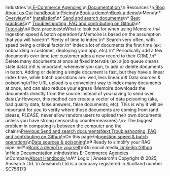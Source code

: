 Industries \n[ E-Commerce ](http://localhost:3000/for/ecommerce)[ Agencies ](http://localhost:3000/for/agencies)\n[ Documentation ](http://localhost:3000/doc/memoire)\n Resources \n[ Blog ](http://localhost:3000/blog)[ About us ](http://localhost:3000/company)[ Our handbook ](http://localhost:3000/company/handbook)\n[Pricing](http://localhost:3000/pricing)\n[Book a demo](https://cal.com/mael-abgrall)\n[Book a demo](https://cal.com/mael-abgrall)\nMenu\n* [ Overview](http://localhost:3000/doc/memoire)\n* [ Installation](http://localhost:3000/doc/memoire/installation)\n* [ Send and search documents](http://localhost:3000/doc/memoire/send-and-search-documents)\n* [ Best practices](http://localhost:3000/doc/memoire/best-practices)\n* [ Troubleshooting, FAQ and contributing on Github](http://localhost:3000/doc/memoire/troubleshooting-faq-and-contributing-on-github)\n* [ Tutorials](http://localhost:3000/doc/memoire/tutorials)\n# Best practices\nWhat to look out for when using Memoire.\n# Ingestion speed & batch operations\nMemoire is based on the assumption that you will have:\n* Plenty of time to index.\n* Search very often, with speed being a critical factor.\n* Index a lot of documents the first time (ex: onboarding a customer, deploying your app, etc).\n* Periodically add a few documents over time (ex: customer adds a new record to their CRM).\n* Delete many documents at once at fixed intervals (ex: a job queue cleans stale data).\nIt is important, whenever you can, to add or delete documents in batch. Adding or deleting a single document is fast, but they have a linear index time, while batch operations are. well, less linear.\n# Data sources & poisoning\nThe URL upload is a convenient way to index many documents at once, and can also reduce your egress (Memoire downloads the documents directly from the source instead of you having to send over data).\nHowever, this method can create a vector of data poisoning (aka, bad quality data, false answers, false documents, etc). This is why it will be important for you to verify where those documents are coming from (and please, _PLEASE_, never allow random users to upload their own documents unless you have strong censorship countermeasures).\n> The biggest problem in computing is between the computer and the chair.\n[Previous:Send and search documents](http://localhost:3000/doc/memoire/send-and-search-documents)[Next:Troubleshooting, FAQ and contributing on Github](http://localhost:3000/doc/memoire/troubleshooting-faq-and-contributing-on-github)\nOn this page:\n[Ingestion speed & batch operations](http://localhost:3000/doc/memoire/best-practices#ingestion-speed-batch-operations)\n[Data sources & poisoning](http://localhost:3000/doc/memoire/best-practices#data-sources-poisoning)\n# Ready to simplify your RAG pipeline?\n[Book a demo](https://cal.com/mael-abgrall)[Try yourself](https://github.com/a-star-logic/memoire)\nOn social media[ Linkedin ](https://www.linkedin.com/company/a-star-logic)[ Github ](https://github.com/a-star-logic)\nHelp[ Documentation ](http://localhost:3000/doc/memoire)\nIndustries[ E-Commerce ](http://localhost:3000/for/ecommerce)[ Agencies ](http://localhost:3000/for/agencies)\nCompany[About](http://localhost:3000/company)[ Handbook ](http://localhost:3000/company/handbook)\nA\\* Logic | Ansearch\n Copyright © 2025, Ansearch Ltd. \n Ansearch Ltd is a company registered in Scotland number SC756179 
